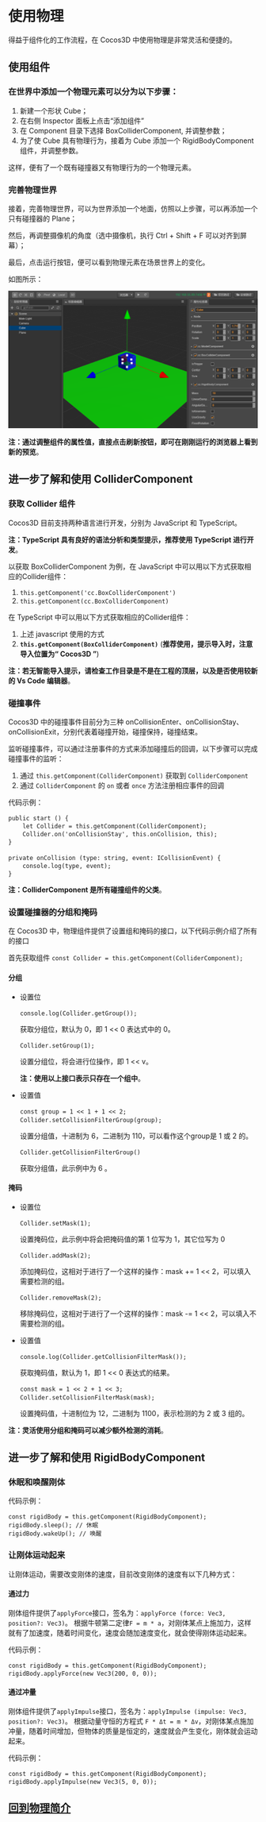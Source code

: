# 使用物理

得益于组件化的工作流程，在 Cocos3D 中使用物理是非常灵活和便捷的。

## 使用组件

### 在世界中添加一个物理元素可以分为以下步骤：

1. 新建一个形状 Cube；
2. 在右侧 Inspector 面板上点击“添加组件”
3. 在 Component 目录下选择 BoxColliderComponent, 并调整参数；
3. 为了使 Cube 具有物理行为，接着为 Cube 添加一个 RigidBodyComponent 组件，并调整参数。

这样，便有了一个既有碰撞器又有物理行为的一个物理元素。

### 完善物理世界

接着，完善物理世界，可以为世界添加一个地面，仿照以上步骤，可以再添加一个只有碰撞器的 Plane；

然后，再调整摄像机的角度（选中摄像机，执行 Ctrl + Shift + F 可以对齐到屏幕）；

最后，点击运行按钮，便可以看到物理元素在场景世界上的变化。

如图所示：

![物理世界](img/CreatePhysicsWorld.png)

**注：通过调整组件的属性值，直接点击刷新按钮，即可在刚刚运行的浏览器上看到新的预览**。

## 进一步了解和使用 ColliderComponent

### 获取 Collider 组件

Cocos3D 目前支持两种语言进行开发，分别为 JavaScript 和 TypeScript。

**注：TypeScript 具有良好的语法分析和类型提示，推荐使用 TypeScript 进行开发**。

以获取 BoxColliderComponent 为例，在 JavaScript 中可以用以下方式获取相应的Collider组件：

1. `this.getComponent('cc.BoxColliderComponent')`
2. `this.getComponent(cc.BoxColliderComponent)`

在 TypeScript 中可以用以下方式获取相应的Collider组件：

1. 上述 javascript 使用的方式
2. **`this.getComponent(BoxColliderComponent)`** (**推荐使用，提示导入时，注意导入位置为“ Cocos3D ”**)

**注：若无智能导入提示，请检查工作目录是不是在工程的顶层，以及是否使用较新的 Vs Code 编辑器**。

### 碰撞事件

Cocos3D 中的碰撞事件目前分为三种 onCollisionEnter、onCollisionStay、onCollisionExit，分别代表着碰撞开始，碰撞保持，碰撞结束。

监听碰撞事件，可以通过注册事件的方式来添加碰撞后的回调，以下步骤可以完成碰撞事件的监听：

1. 通过 `this.getComponent(ColliderComponent)` 获取到 `ColliderComponent`
2. 通过 `ColliderComponent` 的 `on` 或者 `once` 方法注册相应事件的回调

代码示例：

```
public start () {
    let Collider = this.getComponent(ColliderComponent);
    Collider.on('onCollisionStay', this.onCollision, this);
}

private onCollision (type: string, event: ICollisionEvent) {
    console.log(type, event);
}
```

**注：ColliderComponent 是所有碰撞组件的父类**。

### 设置碰撞器的分组和掩码

在 Cocos3D 中，物理组件提供了设置组和掩码的接口，以下代码示例介绍了所有的接口

首先获取组件
`const Collider = this.getComponent(ColliderComponent);`

#### 分组

- 设置位

    `console.log(Collider.getGroup());`

    获取分组位，默认为 0，即 1 << 0 表达式中的 0。

    `Collider.setGroup(1);`

    设置分组位，将会进行位操作，即 1 << v。

    **注：使用以上接口表示只存在一个组中**。

- 设置值

    `const group = 1 << 1 + 1 << 2;`
    `Collider.setCollisionFilterGroup(group);`

    设置分组值，十进制为 6，二进制为 110，可以看作这个group是 1 或 2 的。

    `Collider.getCollisionFilterGroup()`

    获取分组值，此示例中为 6 。

#### 掩码

- 设置位

    `Collider.setMask(1);`

    设置掩码位，此示例中将会把掩码值的第 1 位写为 1，其它位写为 0

    `Collider.addMask(2);`

    添加掩码位，这相对于进行了一个这样的操作：mask += 1 << 2，可以填入需要检测的组。

    `Collider.removeMask(2);`

    移除掩码位，这相对于进行了一个这样的操作：mask -= 1 << 2，可以填入不需要检测的组。

- 设置值

    `console.log(Collider.getCollisionFilterMask());`

    获取掩码值，默认为 1，即 1 << 0 表达式的结果。

    `const mask = 1 << 2 + 1 << 3;`
    `Collider.setCollisionFilterMask(mask);`

    设置掩码值，十进制位为 12，二进制为 1100，表示检测的为 2 或 3 组的。

**注：灵活使用分组和掩码可以减少额外检测的消耗**。

## 进一步了解和使用 RigidBodyComponent

### 休眠和唤醒刚体

代码示例：

```
const rigidBody = this.getComponent(RigidBodyComponent);
rigidBody.sleep(); // 休眠
rigidBody.wakeUp(); // 唤醒
```

### 让刚体运动起来

让刚体运动，需要改变刚体的速度，目前改变刚体的速度有以下几种方式：

#### 通过力

刚体组件提供了`applyForce`接口，签名为：`applyForce (force: Vec3, position?: Vec3)`。
根据牛顿第二定律`F = m * a`，对刚体某点上施加力，这样就有了加速度，随着时间变化，速度会随加速度变化，就会使得刚体运动起来。

代码示例：

```
const rigidBody = this.getComponent(RigidBodyComponent);
rigidBody.applyForce(new Vec3(200, 0, 0));
```

#### 通过冲量

刚体组件提供了`applyImpulse`接口，签名为：`applyImpulse (impulse: Vec3, position?: Vec3)`。
根据动量守恒的方程式 `F * Δt = m * Δv`，对刚体某点施加冲量，随着时间增加，但物体的质量是恒定的，速度就会产生变化，刚体就会运动起来。

代码示例：

```
const rigidBody = this.getComponent(RigidBodyComponent);
rigidBody.applyImpulse(new Vec3(5, 0, 0));
```

<!-- ##### 通过直接设置速度 // TODO -->

## [**回到**物理简介](physics.md)
